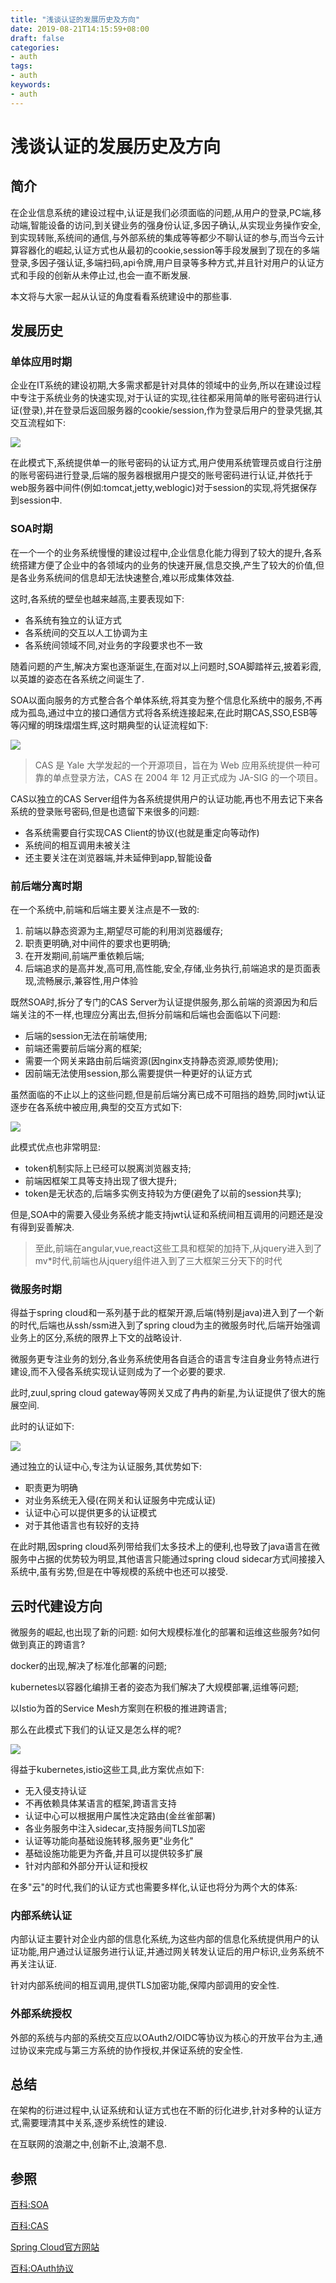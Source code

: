 ```yaml
---
title: "浅谈认证的发展历史及方向"
date: 2019-08-21T14:15:59+08:00
draft: false
categories:
- auth
tags:
- auth
keywords:
- auth
---
```


# 浅谈认证的发展历史及方向

## 简介

在企业信息系统的建设过程中,认证是我们必须面临的问题,从用户的登录,PC端,移动端,智能设备的访问,到关键业务的强身份认证,多因子确认,从实现业务操作安全,到实现转账,系统间的通信,与外部系统的集成等等都少不聊认证的参与,而当今云计算容器化的崛起,认证方式也从最初的cookie,session等手段发展到了现在的多端登录,多因子强认证,多端扫码,api令牌,用户目录等多种方式,并且针对用户的认证方式和手段的创新从未停止过,也会一直不断发展.

本文将与大家一起从认证的角度看看系统建设中的那些事.
<!--more-->
## 发展历史

### 单体应用时期

企业在IT系统的建设初期,大多需求都是针对具体的领域中的业务,所以在建设过程中专注于系统业务的快速实现,对于认证的实现,往往都采用简单的账号密码进行认证(登录),并在登录后返回服务器的cookie/session,作为登录后用户的登录凭据,其交互流程如下:

<img src="/post/分布式/浅谈认证/img_1.png"/>

在此模式下,系统提供单一的账号密码的认证方式,用户使用系统管理员或自行注册的账号密码进行登录,后端的服务器根据用户提交的账号密码进行认证,并依托于web服务器中间件(例如:tomcat,jetty,weblogic)对于session的实现,将凭据保存到session中.

### SOA时期

在一个一个的业务系统慢慢的建设过程中,企业信息化能力得到了较大的提升,各系统搭建方便了企业中的各领域内的业务的快速开展,信息交换,产生了较大的价值,但是各业务系统间的信息却无法快速整合,难以形成集体效益.

这时,各系统的壁垒也越来越高,主要表现如下:

- 各系统有独立的认证方式
- 各系统间的交互以人工协调为主
- 各系统间领域不同,对业务的字段要求也不一致

随着问题的产生,解决方案也逐渐诞生,在面对以上问题时,SOA脚踏祥云,披着彩霞,以英雄的姿态在各系统之间诞生了.

SOA以面向服务的方式整合各个单体系统,将其变为整个信息化系统中的服务,不再成为孤岛,通过中立的接口通信方式将各系统连接起来,在此时期CAS,SSO,ESB等等闪耀的明珠熠熠生辉,这时期典型的认证流程如下:

<img src="/post/分布式/浅谈认证/img_2.png"/>

> CAS 是 Yale 大学发起的一个开源项目，旨在为 Web 应用系统提供一种可靠的单点登录方法，CAS 在 2004 年 12 月正式成为 JA-SIG 的一个项目。

CAS以独立的CAS Server组件为各系统提供用户的认证功能,再也不用去记下来各系统的登录账号密码,但是也遗留下来很多的问题:

- 各系统需要自行实现CAS Client的协议(也就是重定向等动作)
- 系统间的相互调用未被关注
- 还主要关注在浏览器端,并未延伸到app,智能设备

### 前后端分离时期

在一个系统中,前端和后端主要关注点是不一致的:

1. 前端以静态资源为主,期望尽可能的利用浏览器缓存;
2. 职责更明确,对中间件的要求也更明确;
3. 在开发期间,前端严重依赖后端;
4. 后端追求的是高并发,高可用,高性能,安全,存储,业务执行,前端追求的是页面表现,流畅展示,兼容性,用户体验

既然SOA时,拆分了专门的CAS Server为认证提供服务,那么前端的资源因为和后端关注的不一样,也理应分离出去,但拆分前端和后端也会面临以下问题:

- 后端的session无法在前端使用;
- 前端还需要前后端分离的框架;
- 需要一个网关来路由前后端资源(因nginx支持静态资源,顺势使用);
- 因前端无法使用session,那么需要提供一种更好的认证方式

虽然面临的不止以上的这些问题,但是前后端分离已成不可阻挡的趋势,同时jwt认证逐步在各系统中被应用,典型的交互方式如下:

<img src="/post/分布式/浅谈认证/img_3.png"/>

此模式优点也非常明显:

- token机制实际上已经可以脱离浏览器支持;
- 前端因框架工具等支持出现了很大提升;
- token是无状态的,后端多实例支持较为方便(避免了以前的session共享);

但是,SOA中的需要入侵业务系统才能支持jwt认证和系统间相互调用的问题还是没有得到妥善解决.

> 至此,前端在angular,vue,react这些工具和框架的加持下,从jquery进入到了mv*时代,前端也从jquery组件进入到了三大框架三分天下的时代

### 微服务时期

得益于spring cloud和一系列基于此的框架开源,后端(特别是java)进入到了一个新的时代,后端也从ssh/ssm进入到了spring cloud为主的微服务时代,后端开始强调业务上的区分,系统的限界上下文的战略设计.

微服务更专注业务的划分,各业务系统使用各自适合的语言专注自身业务特点进行建设,而不入侵各系统实现认证则成为了一个必要的要求.

此时,zuul,spring cloud gateway等网关又成了冉冉的新星,为认证提供了很大的施展空间.

此时的认证如下:

<img src="/post/分布式/浅谈认证/img_4.png"/>

通过独立的认证中心,专注为认证服务,其优势如下:

- 职责更为明确
- 对业务系统无入侵(在网关和认证服务中完成认证)
- 认证中心可以提供更多的认证模式
- 对于其他语言也有较好的支持

在此时期,因spring cloud系列带给我们太多技术上的便利,也导致了java语言在微服务中占据的优势较为明显,其他语言只能通过spring cloud sidecar方式间接接入系统中,虽有劣势,但是在中等规模的系统中也还可以接受.

## 云时代建设方向

微服务的崛起,也出现了新的问题: 如何大规模标准化的部署和运维这些服务?如何做到真正的跨语言?

docker的出现,解决了标准化部署的问题;

kubernetes以容器化编排王者的姿态为我们解决了大规模部署,运维等问题;

以Istio为首的Service Mesh方案则在积极的推进跨语言;

那么在此模式下我们的认证又是怎么样的呢?

<img src="/post/分布式/浅谈认证/img_5.png"/>

得益于kubernetes,istio这些工具,此方案优点如下:

- 无入侵支持认证
- 不再依赖具体某语言的框架,跨语言支持
- 认证中心可以根据用户属性决定路由(金丝雀部署)
- 各业务服务中注入sidecar,支持服务间TLS加密
- 认证等功能向基础设施转移,服务更"业务化"
- 基础设施功能更为齐备,并且可以提供较多扩展
- 针对内部和外部分开认证和授权

在多"云"的时代,我们的认证方式也需要多样化,认证也将分为两个大的体系:

### 内部系统认证

内部认证主要针对企业内部的信息化系统,为这些内部的信息化系统提供用户的认证功能,用户通过认证服务进行认证,并通过网关转发认证后的用户标识,业务系统不再关注认证.

针对内部系统间的相互调用,提供TLS加密功能,保障内部调用的安全性.

### 外部系统授权

外部的系统与内部的系统交互应以OAuth2/OIDC等协议为核心的开放平台为主,通过协议来完成与第三方系统的协作授权,并保证系统的安全性.

## 总结

在架构的衍进过程中,认证系统和认证方式也在不断的衍化进步,针对多种的认证方式,需要理清其中关系,逐步系统性的建设.

在互联网的浪潮之中,创新不止,浪潮不息.

## 参照

[百科:SOA](https://baike.baidu.com/item/SOA/2140650?fr=aladdin)

[百科:CAS](https://baike.baidu.com/item/CAS/1329561?fr=aladdin)

[Spring Cloud官方网站](https://spring.io/projects/spring-cloud)

[百科:OAuth协议](https://baike.baidu.com/item/oAuth/7153134)